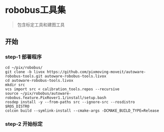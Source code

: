 
# robobus工具集
> 包含标定工具和建图工具

## 开始
### step-1 部署程序
```shell
cd ~/pix/robobus/
git clone -b livox https://github.com/pixmoving-moveit/autoware-robobus-tools.git autoware-robobus-tools.livox
cd autoware-robobus-tools.livox
mkdir src
vcs import src < calibration_tools.repos --recursive
source ~/pix/robobus/autoware-robobus.feature.PixRover1.1/install/setup.bash
rosdep install -y --from-paths src --ignore-src --rosdistro $ROS_DISTRO
colcon build --symlink-install --cmake-args -DCMAKE_BUILD_TYPE=Release
```

### step-2 开始标定
